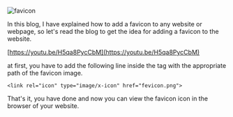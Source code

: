 
![favicon](https://user-images.githubusercontent.com/85378990/197326242-9768c90f-0ed4-4633-9188-1c6b01c21545.jpg)


In this blog, I have explained how to add a favicon to any website or webpage, so let's read the blog to get the idea for adding a favicon to the website.

[https://youtu.be/H5qa8PycCbM](https://youtu.be/H5qa8PycCbM)

at first, you have to add the following line inside the <head> tag with the appropriate path of the favicon image.

  

`<link rel="icon" type="image/x-icon" href="fevicon.png">`





That's it, you have done and now you can view the favicon icon in the browser of your website.

